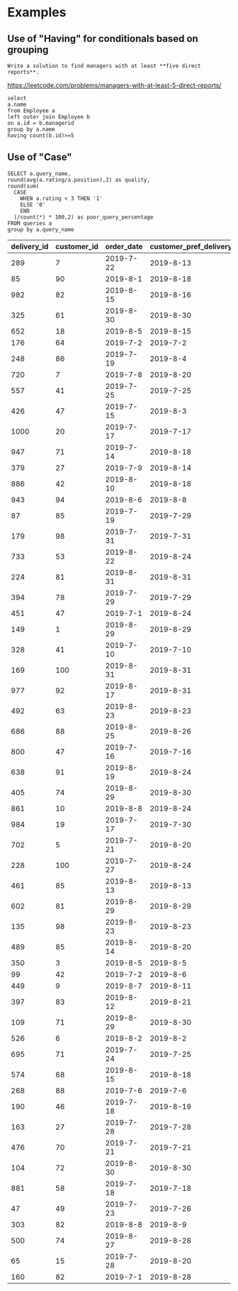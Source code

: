 # Examples
## Use of "Having" for conditionals based on grouping
	Write a solution to find managers with at least **five direct reports**.
https://leetcode.com/problems/managers-with-at-least-5-direct-reports/
```
select 
a.name
from Employee a
left outer join Employee b
on a.id = b.managerid
group by a.name
having count(b.id)>=5
```

## Use of "Case"
```
SELECT a.query_name,
round(avg(a.rating/a.position),2) as quality,
round(sum(
  CASE
    WHEN a.rating < 3 THEN '1'
    ELSE '0'
    END 
  )/count(*) * 100,2) as poor_query_percentage
FROM queries a
group by a.query_name
```


| delivery_id | customer_id | order_date | customer_pref_delivery_date |
| ----------- | ----------- | ---------- | --------------------------- |
| 289         | 7           | 2019-7-22  | 2019-8-13                   |
| 85          | 90          | 2019-8-1   | 2019-8-18                   |
| 982         | 82          | 2019-8-15  | 2019-8-16                   |
| 325         | 61          | 2019-8-30  | 2019-8-30                   |
| 652         | 18          | 2019-8-5   | 2019-8-15                   |
| 176         | 64          | 2019-7-2   | 2019-7-2                    |
| 248         | 86          | 2019-7-19  | 2019-8-4                    |
| 720         | 7           | 2019-7-8   | 2019-8-20                   |
| 557         | 41          | 2019-7-25  | 2019-7-25                   |
| 426         | 47          | 2019-7-15  | 2019-8-3                    |
| 1000        | 20          | 2019-7-17  | 2019-7-17                   |
| 947         | 71          | 2019-7-14  | 2019-8-18                   |
| 379         | 27          | 2019-7-9   | 2019-8-14                   |
| 886         | 42          | 2019-8-10  | 2019-8-18                   |
| 943         | 94          | 2019-8-6   | 2019-8-8                    |
| 87          | 85          | 2019-7-19  | 2019-7-29                   |
| 179         | 98          | 2019-7-31  | 2019-7-31                   |
| 733         | 53          | 2019-8-22  | 2019-8-24                   |
| 224         | 81          | 2019-8-31  | 2019-8-31                   |
| 394         | 78          | 2019-7-29  | 2019-7-29                   |
| 451         | 47          | 2019-7-1   | 2019-8-24                   |
| 149         | 1           | 2019-8-29  | 2019-8-29                   |
| 328         | 41          | 2019-7-10  | 2019-7-10                   |
| 169         | 100         | 2019-8-31  | 2019-8-31                   |
| 977         | 92          | 2019-8-17  | 2019-8-31                   |
| 492         | 63          | 2019-8-23  | 2019-8-23                   |
| 686         | 88          | 2019-8-25  | 2019-8-26                   |
| 800         | 47          | 2019-7-16  | 2019-7-16                   |
| 638         | 91          | 2019-8-19  | 2019-8-24                   |
| 405         | 74          | 2019-8-29  | 2019-8-30                   |
| 861         | 10          | 2019-8-8   | 2019-8-24                   |
| 984         | 19          | 2019-7-17  | 2019-7-30                   |
| 702         | 5           | 2019-7-21  | 2019-8-20                   |
| 228         | 100         | 2019-7-27  | 2019-8-24                   |
| 461         | 85          | 2019-8-13  | 2019-8-13                   |
| 602         | 81          | 2019-8-29  | 2019-8-29                   |
| 135         | 98          | 2019-8-23  | 2019-8-23                   |
| 489         | 85          | 2019-8-14  | 2019-8-20                   |
| 350         | 3           | 2019-8-5   | 2019-8-5                    |
| 99          | 42          | 2019-7-2   | 2019-8-6                    |
| 449         | 9           | 2019-8-7   | 2019-8-11                   |
| 397         | 83          | 2019-8-12  | 2019-8-21                   |
| 109         | 71          | 2019-8-29  | 2019-8-30                   |
| 526         | 6           | 2019-8-2   | 2019-8-2                    |
| 695         | 71          | 2019-7-24  | 2019-7-25                   |
| 574         | 68          | 2019-8-15  | 2019-8-18                   |
| 268         | 88          | 2019-7-6   | 2019-7-6                    |
| 190         | 46          | 2019-7-18  | 2019-8-19                   |
| 163         | 27          | 2019-7-28  | 2019-7-28                   |
| 476         | 70          | 2019-7-21  | 2019-7-21                   |
| 104         | 72          | 2019-8-30  | 2019-8-30                   |
| 881         | 58          | 2019-7-18  | 2019-7-18                   |
| 47          | 49          | 2019-7-23  | 2019-7-26                   |
| 303         | 82          | 2019-8-8   | 2019-8-9                    |
| 500         | 74          | 2019-8-27  | 2019-8-28                   |
| 65          | 15          | 2019-7-28  | 2019-8-20                   |
| 160         | 82          | 2019-7-1   | 2019-8-28                   |
